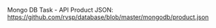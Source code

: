 Mongo DB Task - API 
Product JSON: https://github.com/rvsp/database/blob/master/mongodb/product.json
